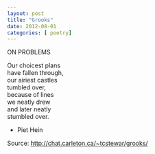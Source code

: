 ```yaml
---
layout: post
title: "Grooks"
date: 2012-08-01
categories: [ poetry]
---
```

ON PROBLEMS 

Our choicest plans <br/>
have fallen through,<br/> 
our airiest castles<br/> 
tumbled over, <br/>
because of lines <br/>
we neatly drew <br/>
and later neatly <br/>
stumbled over. <br/>

- Piet Hein

Source: http://chat.carleton.ca/~tcstewar/grooks/ 
